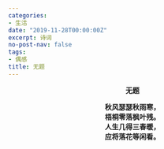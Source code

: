 ```yaml
---
categories:
- 生活
date: "2019-11-28T00:00:00Z"
excerpt: 诗词
no-post-nav: false
tags:
- 偶感
title: 无题
---
```


**<center>无题</center>**  

**<center>秋风瑟瑟秋雨寒，</center>**
**<center>梧桐零落枫叶残。</center>**
**<center>人生几得三春暖，</center>**
**<center>应将落花等闲看。</center>**